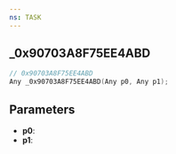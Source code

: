 ```yaml
---
ns: TASK
---
```

## _0x90703A8F75EE4ABD

```c
// 0x90703A8F75EE4ABD
Any _0x90703A8F75EE4ABD(Any p0, Any p1);
```

## Parameters
* **p0**:
* **p1**:
